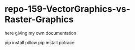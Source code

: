 # repo-159-VectorGraphics-vs-Raster-Graphics
here giving my own documentation


pip install pillow
pip install potrace